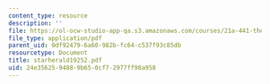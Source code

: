 ```yaml
---
content_type: resource
description: ''
file: https://ol-ocw-studio-app-qa.s3.amazonaws.com/courses/21a-441-the-conquest-of-america-spring-2004/24e3562594889b650cf72977ff98a958_starherald19252.pdf
file_type: application/pdf
parent_uid: 0df92479-6a60-982b-fc64-c537f93c85db
resourcetype: Document
title: starherald19252.pdf
uid: 24e35625-9488-9b65-0cf7-2977ff98a958
---
```

